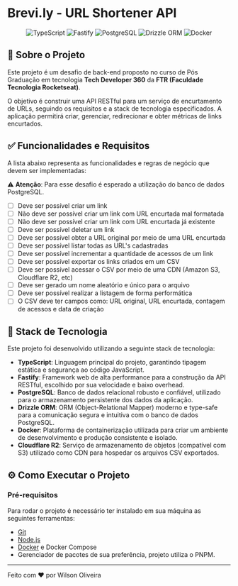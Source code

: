# Brevi.ly - URL Shortener API

<p align="center">
<img alt="TypeScript" src="https://img.shields.io/badge/typescript-%23007ACC.svg?style=for-the-badge&logo=typescript&logoColor=white"/>
<img alt="Fastify" src="https://img.shields.io/badge/fastify-%23000000.svg?style=for-the-badge&logo=fastify&logoColor=white"/>
<img alt="PostgreSQL" src="https://img.shields.io/badge/postgresql-%23316192.svg?style=for-the-badge&logo=postgresql&logoColor=white"/>
<img alt="Drizzle ORM" src="https://img.shields.io/badge/drizzle-%23C5F74F.svg?style=for-the-badge&logo=drizzle&logoColor=black"/>
<img alt="Docker" src="https://img.shields.io/badge/docker-%230db7ed.svg?style=for-the-badge&logo=docker&logoColor=white"/>
</p>

## 📖 Sobre o Projeto

Este projeto é um desafio de back-end proposto no curso de Pós Graduação em tecnologia **Tech Developer 360** da **FTR (Faculdade Tecnologia Rocketseat)**.

O objetivo é construir uma API RESTful para um serviço de encurtamento de URLs, seguindo os requisitos e a stack de tecnologia especificados. A aplicação permitirá criar, gerenciar, redirecionar e obter métricas de links encurtados.

## ✅ Funcionalidades e Requisitos

A lista abaixo representa as funcionalidades e regras de negócio que devem ser implementadas:

⚠️ **Atenção**: Para esse desafio é esperado a utilização do banco de dados PostgreSQL.

- [ ] Deve ser possível criar um link
- [ ] Não deve ser possível criar um link com URL encurtada mal formatada
- [ ] Não deve ser possível criar um link com URL encurtada já existente
- [ ] Deve ser possível deletar um link
- [ ] Deve ser possível obter a URL original por meio de uma URL encurtada
- [ ] Deve ser possível listar todas as URL's cadastradas
- [ ] Deve ser possível incrementar a quantidade de acessos de um link
- [ ] Deve ser possível exportar os links criados em um CSV
- [ ] Deve ser possível acessar o CSV por meio de uma CDN (Amazon S3, Cloudflare R2, etc)
- [ ] Deve ser gerado um nome aleatório e único para o arquivo
- [ ] Deve ser possível realizar a listagem de forma performática
- [ ] O CSV deve ter campos como: URL original, URL encurtada, contagem de acessos e data de criação

## 🚀 Stack de Tecnologia

Este projeto foi desenvolvido utilizando a seguinte stack de tecnologia:

- **TypeScript**: Linguagem principal do projeto, garantindo tipagem estática e segurança ao código JavaScript.
- **Fastify**: Framework web de alta performance para a construção da API RESTful, escolhido por sua velocidade e baixo overhead.
- **PostgreSQL**: Banco de dados relacional robusto e confiável, utilizado para o armazenamento persistente dos dados da aplicação.
- **Drizzle ORM**: ORM (Object-Relational Mapper) moderno e type-safe para a comunicação segura e intuitiva com o banco de dados PostgreSQL.
- **Docker**: Plataforma de containerização utilizada para criar um ambiente de desenvolvimento e produção consistente e isolado.
- **Cloudflare R2**: Serviço de armazenamento de objetos (compatível com S3) utilizado como CDN para hospedar os arquivos CSV exportados.

## ⚙️ Como Executar o Projeto

### Pré-requisitos

Para rodar o projeto é necessário ter instalado em sua máquina as seguintes ferramentas:

- [Git](https://git-scm.com)
- [Node.js](https://nodejs.org/en/)
- [Docker](https://www.docker.com/) e Docker Compose
- Gerenciador de pacotes de sua preferência, projeto utiliza o PNPM.

---

Feito com ♥ por Wilson Oliveira
